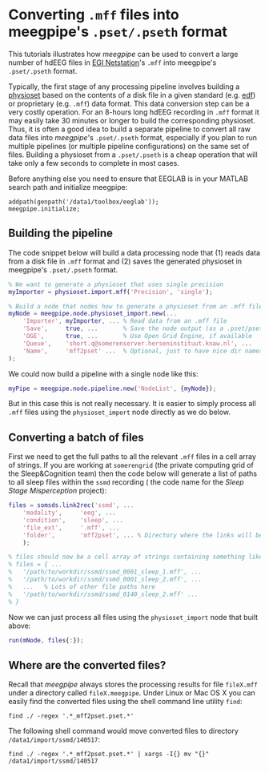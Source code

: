 Converting `.mff` files into meegpipe's `.pset/.pseth` format
===

This tutorials illustrates how _meegpipe_ can be used to convert a large 
number of hdEEG files in [EGI Netstation][egi]'s `.mff` into meegpipe's 
`.pset/.pseth` format. 

Typically, the first stage of any processing pipeline involves building a 
[physioset][physioset] based on the contents of a disk file in
a given standard (e.g. [edf][edf]) or proprietary (e.g. `.mff`) data
format. This data conversion step can be a very costly operation. 
For an 8-hours long hdEEG recording in `.mff` format it may easily take 
30 minutes or longer to build the corresponding physioset. Thus, it is 
often a good idea to build a separate pipeline to convert all raw data
files into _meegpipe_'s `.pset/.pseth` format, especially if you plan to run 
multiple pipelines (or multiple pipeline configurations) on the same set 
of files.  Building a physioset from a `.pset/.pseth` is a cheap operation
that will take only a few seconds to complete in most cases.

[egi]: http://www.egi.com/research-division/geodesic-eeg-system-components/eeg-software
[edf]: http://www.edfplus.info/
[physioset]: https://github.com/meegpipe/meegpipe/blob/master/%2Bphysioset/%40physioset/README.md

Before anything else you need to ensure that EEGLAB is in your MATLAB 
search path and initialize meegpipe:

````
addpath(genpath('/data1/toolbox/eeglab'));
meegpipe.initialize;
````


## Building the pipeline

The code snippet below will build a data processing node that (1) 
reads data from a disk file in `.mff` format and (2) saves the generated 
physioset in meegpipe's `.pset/.pseth` format. 

````matlab
% We want to generate a physioset that uses single precision
myImporter = physioset.import.mff('Precision', 'single');

% Build a node that nodes how to generate a physioset from an .mff file
myNode = meegpipe.node.physioset_import.new(...
    'Importer', myImporter, ... % Read data from an .mff file
    'Save',     true, ...       % Save the node output (as a .pset/pseth)
    'OGE',      true, ...       % Use Open Grid Engine, if available
    'Queue',    'short.q@somerenserver.herseninstituut.knaw.nl', ...
    'Name',     'mff2pset' ...  % Optional, just to have nice dir names
);
```` 

We could now build a pipeline with a single node like this:

````matlab
myPipe = meegpipe.node.pipeline.new('NodeList', {myNode});
````
But in this case this is not really necessary. It is easier to simply
process all `.mff` files using the `physioset_import` node directly as we
do below.



## Converting a batch of files

First we need to get the full paths to all the relevant `.mff` files in a
cell array of strings. If you are working at `somerengrid` (the private 
computing grid of the Sleep&Cognition team) then the code below will 
generate a list of paths to all sleep files within the `ssmd` recording (
the code name for the _Sleep Stage Misperception_ project):

````matlab
files = somsds.link2rec('ssmd', ...
    'modality',     'eeg', ...
    'condition',    'sleep', ...
    'file_ext',     '.mff', ...
    'folder',       'mff2pset', ... % Directory where the links will be created
    );

% files should now be a cell array of strings containing something like:
% files = { ...
%   '/path/to/workdir/ssmd/ssmd_0001_sleep_1.mff', ...
%   '/path/to/workdir/ssmd/ssmd_0001_sleep_2.mff', ...
%   ...   % Lots of other file paths here
%   '/path/to/workdir/ssmd/ssmd_0140_sleep_2.mff' ...
% }
````

Now we can just process all files using the `physioset_import` node that 
built above:

````matlab
run(mNode, files{:});
````

## Where are the converted files?

Recall that _meegpipe_ always stores the processing results for file 
`fileX.mff`  under a directory called `fileX.meegpipe`. Under Linux or
 Mac OS X you can easily find the converted files using the shell command 
line utility `find`:

````
find ./ -regex '.*_mff2pset.pset.*'
````

The following shell command would move converted files to directory 
`/data1/import/ssmd/140517`:

````
find ./ -regex '.*_mff2pset.pset.*' | xargs -I{} mv "{}" /data1/import/ssmd/140517
```` 
